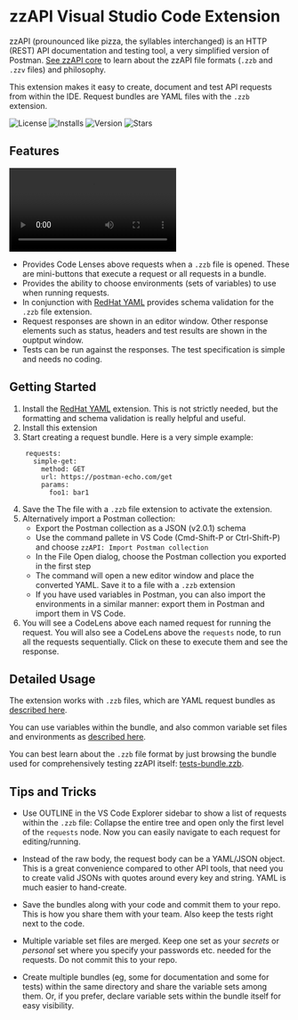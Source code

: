 # zzAPI Visual Studio Code Extension

zzAPI (prounounced like pizza, the syllables interchanged) is an HTTP (REST) API documentation and testing tool, a very simplified version of Postman. [See zzAPI core](https://github.com/agrostar/zzapi/) to learn about the zzAPI file formats (`.zzb` and `.zzv` files) and philosophy.

This extension makes it easy to create, document and test API requests from within the IDE. Request bundles are YAML files with the `.zzb` extension.

![License](https://img.shields.io/github/license/agrostar/zzapi-vscode?style=for-the-badge&color=green)
![Installs](https://img.shields.io/visual-studio-marketplace/i/AgroStar.zzapi?style=for-the-badge&color=rebeccapurple)
![Version](https://img.shields.io/visual-studio-marketplace/v/AgroStar.zzapi?style=for-the-badge&color=red)
![Stars](https://img.shields.io/visual-studio-marketplace/stars/AgroStar.zzapi?style=for-the-badge&color=blue)

## Features

![screencast](https://raw.githubusercontent.com/agrostar/zzapi-vscode/main/images/screencast.mp4)

* Provides Code Lenses above requests when a `.zzb` file is opened. These are mini-buttons that execute a request or all requests in a bundle.
* Provides the ability to choose environments (sets of variables) to use when running requests.
* In conjunction with [RedHat YAML](https://marketplace.visualstudio.com/items?itemName=redhat.vscode-yaml) provides schema validation for the `.zzb` file extension.
* Request responses are shown in an editor window. Other response elements such as status, headers and test results are shown in the ouptput window.
* Tests can be run against the responses. The test specification is simple and needs no coding.

## Getting Started

1. Install the [RedHat YAML](https://marketplace.visualstudio.com/items?itemName=redhat.vscode-yaml) extension. This is not strictly needed, but the formatting and schema validation is really helpful and useful.
1. Install this extension
2. Start creating a request bundle. Here is a very simple example:

```
    requests:
      simple-get:
        method: GET
        url: https://postman-echo.com/get
        params:
          foo1: bar1
```

4. Save the The file with a `.zzb` file extension to activate the extension.
4. Alternatively import a Postman collection:
   * Export the Postman collection as a JSON (v2.0.1) schema
   * Use the command pallete in VS Code (Cmd-Shift-P or Ctrl-Shift-P) and choose `zzAPI: Import Postman collection`
   * In the File Open dialog, choose the Postman collection you exported in the first step
   * The command will open a new editor window and place the converted YAML. Save it to a file with a `.zzb` extension
   * If you have used variables in Postman, you can also import the environments in a similar manner: export them in Postman and import them in VS Code.
5. You will see a CodeLens above each named request for running the request. You will also see a CodeLens above the `requests` node, to run all the requests sequentially. Click on these to execute them and see the response.

## Detailed Usage

The extension works with `.zzb` files, which are YAML request bundles as [described here](https://github.com/agrostar/zzapi/blob/main/zzapi-bundle-description.md).

You can use variables within the bundle, and also common variable set files and environments as [described here](https://github.com/agrostar/zzapi/blob/main/zzapi-varset-description.md).

You can best learn about the `.zzb` file format by just browsing the bundle used for comprehensively testing zzAPI itself: [tests-bundle.zzb](https://github.com/agrostar/zzapi/blob/main/tests-bundle.zzb).

## Tips and Tricks

* Use OUTLINE in the VS Code Explorer sidebar to show a list of requests within the `.zzb` file: Collapse the entire tree and open only the first level of the `requests` node. Now you can easily navigate to each request for editing/running.

* Instead of the raw body, the request body can be a YAML/JSON object. This is a great convenience compared to other API tools, that need you to create valid JSONs with quotes around every key and string. YAML is much easier to hand-create.

* Save the bundles along with your code and commit them to your repo. This is how you share them with your team. Also keep the tests right next to the code.

* Multiple variable set files are merged. Keep one set as your *secrets* or *personal* set where you specify your passwords etc. needed for the requests. Do not commit this to your repo.

* Create multiple bundles (eg, some for documentation and some for tests) within the same directory and share the variable sets among them. Or, if you prefer, declare variable sets within the bundle itself for easy visibility.
